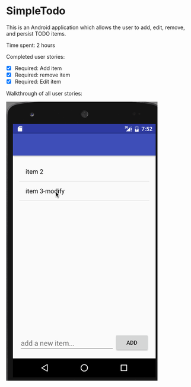 # SimpleTodo

This is an Android application which allows the user to add, edit, remove, and persist TODO items.

Time spent: 2 hours

Completed user stories:

 * [x] Required: Add item
 * [x] Required: remove item
 * [x] Required: Edit item

Walkthrough of all user stories:

![Video Walkthrough](readme.gif)

